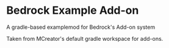 # Bedrock Example Add-on
A gradle-based examplemod for Bedrock's Add-on system

Taken from MCreator's default gradle workspace for add-ons.
